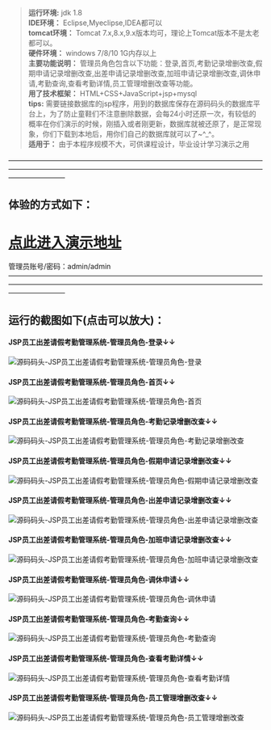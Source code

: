 >  **运行环境:** jdk 1.8  
>  **IDE环境：** Eclipse,Myeclipse,IDEA都可以  
>  **tomcat环境：** Tomcat 7.x,8.x,9.x版本均可，理论上Tomcat版本不是太老都可以。  
>  **硬件环境：** windows 7/8/10 1G内存以上  
>  **主要功能说明：** 管理员角色包含以下功能：登录,首页,考勤记录增删改查,假期申请记录增删改查,出差申请记录增删改查,加班申请记录增删改查,调休申请,考勤查询,查看考勤详情,员工管理增删改查等功能。  
>  **用了技术框架：** HTML+CSS+JavaScript+jsp+mysql  
>  **tips:** 需要链接数据库的jsp程序，用到的数据库保存在源码码头的数据库平台上，为了防止童鞋们不注意删除数据，会每24小时还原一次，有较低的概率在你们演示的时候，刚插入或者刚更新，数据库就被还原了，是正常现象，你们下载到本地后，用你们自己的数据库就可以了~^_^。  
>  **适用于：** 由于本程序规模不大，可供课程设计，毕业设计学习演示之用  
  

————————————————————————————————————————————————————————————————————————————————
## 体验的方式如下：
# <a  rel="nofollow"  href="http://www.csbishe.cn:15000/jsp_kaoqin"><u>点此进入演示地址</u></a>
管理员账号/密码：admin/admin  
————————————————————————————————————————————————————————————————————————————————
## 运行的截图如下(点击可以放大)：
#### JSP员工出差请假考勤管理系统-管理员角色-登录↓↓
![源码码头-JSP员工出差请假考勤管理系统-管理员角色-登录](http://images.icodedock.com/JAVA/JAVAEE/JSP%E5%91%98%E5%B7%A5%E5%87%BA%E5%B7%AE%E8%AF%B7%E5%81%87%E8%80%83%E5%8B%A4%E7%AE%A1%E7%90%86%E7%B3%BB%E7%BB%9F/%E7%AE%A1%E7%90%86%E5%91%98%E8%A7%92%E8%89%B2/%E7%99%BB%E5%BD%95.png?imageView2/0/format/jpg/interlace/1/q/100|watermark/1/image/aHR0cDovL2ltYWdlcy5pY29kZWRvY2suY29tL21hcmsucG5n/dissolve/80/gravity/SouthEast/dx/10/dy/10|imageslim)
#### JSP员工出差请假考勤管理系统-管理员角色-首页↓↓
![源码码头-JSP员工出差请假考勤管理系统-管理员角色-首页](http://images.icodedock.com/JAVA/JAVAEE/JSP%E5%91%98%E5%B7%A5%E5%87%BA%E5%B7%AE%E8%AF%B7%E5%81%87%E8%80%83%E5%8B%A4%E7%AE%A1%E7%90%86%E7%B3%BB%E7%BB%9F/%E7%AE%A1%E7%90%86%E5%91%98%E8%A7%92%E8%89%B2/%E9%A6%96%E9%A1%B5.png?imageView2/0/format/jpg/interlace/1/q/100|watermark/1/image/aHR0cDovL2ltYWdlcy5pY29kZWRvY2suY29tL21hcmsucG5n/dissolve/80/gravity/SouthEast/dx/10/dy/10|imageslim)
#### JSP员工出差请假考勤管理系统-管理员角色-考勤记录增删改查↓↓
![源码码头-JSP员工出差请假考勤管理系统-管理员角色-考勤记录增删改查](http://images.icodedock.com/JAVA/JAVAEE/JSP%E5%91%98%E5%B7%A5%E5%87%BA%E5%B7%AE%E8%AF%B7%E5%81%87%E8%80%83%E5%8B%A4%E7%AE%A1%E7%90%86%E7%B3%BB%E7%BB%9F/%E7%AE%A1%E7%90%86%E5%91%98%E8%A7%92%E8%89%B2/%E8%80%83%E5%8B%A4%E8%AE%B0%E5%BD%95%E5%A2%9E%E5%88%A0%E6%94%B9%E6%9F%A5.png?imageView2/0/format/jpg/interlace/1/q/100|watermark/1/image/aHR0cDovL2ltYWdlcy5pY29kZWRvY2suY29tL21hcmsucG5n/dissolve/80/gravity/SouthEast/dx/10/dy/10|imageslim)
#### JSP员工出差请假考勤管理系统-管理员角色-假期申请记录增删改查↓↓
![源码码头-JSP员工出差请假考勤管理系统-管理员角色-假期申请记录增删改查](http://images.icodedock.com/JAVA/JAVAEE/JSP%E5%91%98%E5%B7%A5%E5%87%BA%E5%B7%AE%E8%AF%B7%E5%81%87%E8%80%83%E5%8B%A4%E7%AE%A1%E7%90%86%E7%B3%BB%E7%BB%9F/%E7%AE%A1%E7%90%86%E5%91%98%E8%A7%92%E8%89%B2/%E5%81%87%E6%9C%9F%E7%94%B3%E8%AF%B7%E8%AE%B0%E5%BD%95%E5%A2%9E%E5%88%A0%E6%94%B9%E6%9F%A5.png?imageView2/0/format/jpg/interlace/1/q/100|watermark/1/image/aHR0cDovL2ltYWdlcy5pY29kZWRvY2suY29tL21hcmsucG5n/dissolve/80/gravity/SouthEast/dx/10/dy/10|imageslim)
#### JSP员工出差请假考勤管理系统-管理员角色-出差申请记录增删改查↓↓
![源码码头-JSP员工出差请假考勤管理系统-管理员角色-出差申请记录增删改查](http://images.icodedock.com/JAVA/JAVAEE/JSP%E5%91%98%E5%B7%A5%E5%87%BA%E5%B7%AE%E8%AF%B7%E5%81%87%E8%80%83%E5%8B%A4%E7%AE%A1%E7%90%86%E7%B3%BB%E7%BB%9F/%E7%AE%A1%E7%90%86%E5%91%98%E8%A7%92%E8%89%B2/%E5%87%BA%E5%B7%AE%E7%94%B3%E8%AF%B7%E8%AE%B0%E5%BD%95%E5%A2%9E%E5%88%A0%E6%94%B9%E6%9F%A5.png?imageView2/0/format/jpg/interlace/1/q/100|watermark/1/image/aHR0cDovL2ltYWdlcy5pY29kZWRvY2suY29tL21hcmsucG5n/dissolve/80/gravity/SouthEast/dx/10/dy/10|imageslim)
#### JSP员工出差请假考勤管理系统-管理员角色-加班申请记录增删改查↓↓
![源码码头-JSP员工出差请假考勤管理系统-管理员角色-加班申请记录增删改查](http://images.icodedock.com/JAVA/JAVAEE/JSP%E5%91%98%E5%B7%A5%E5%87%BA%E5%B7%AE%E8%AF%B7%E5%81%87%E8%80%83%E5%8B%A4%E7%AE%A1%E7%90%86%E7%B3%BB%E7%BB%9F/%E7%AE%A1%E7%90%86%E5%91%98%E8%A7%92%E8%89%B2/%E5%8A%A0%E7%8F%AD%E7%94%B3%E8%AF%B7%E8%AE%B0%E5%BD%95%E5%A2%9E%E5%88%A0%E6%94%B9%E6%9F%A5.png?imageView2/0/format/jpg/interlace/1/q/100|watermark/1/image/aHR0cDovL2ltYWdlcy5pY29kZWRvY2suY29tL21hcmsucG5n/dissolve/80/gravity/SouthEast/dx/10/dy/10|imageslim)
#### JSP员工出差请假考勤管理系统-管理员角色-调休申请↓↓
![源码码头-JSP员工出差请假考勤管理系统-管理员角色-调休申请](http://images.icodedock.com/JAVA/JAVAEE/JSP%E5%91%98%E5%B7%A5%E5%87%BA%E5%B7%AE%E8%AF%B7%E5%81%87%E8%80%83%E5%8B%A4%E7%AE%A1%E7%90%86%E7%B3%BB%E7%BB%9F/%E7%AE%A1%E7%90%86%E5%91%98%E8%A7%92%E8%89%B2/%E8%B0%83%E4%BC%91%E7%94%B3%E8%AF%B7.png?imageView2/0/format/jpg/interlace/1/q/100|watermark/1/image/aHR0cDovL2ltYWdlcy5pY29kZWRvY2suY29tL21hcmsucG5n/dissolve/80/gravity/SouthEast/dx/10/dy/10|imageslim)
#### JSP员工出差请假考勤管理系统-管理员角色-考勤查询↓↓
![源码码头-JSP员工出差请假考勤管理系统-管理员角色-考勤查询](http://images.icodedock.com/JAVA/JAVAEE/JSP%E5%91%98%E5%B7%A5%E5%87%BA%E5%B7%AE%E8%AF%B7%E5%81%87%E8%80%83%E5%8B%A4%E7%AE%A1%E7%90%86%E7%B3%BB%E7%BB%9F/%E7%AE%A1%E7%90%86%E5%91%98%E8%A7%92%E8%89%B2/%E8%80%83%E5%8B%A4%E6%9F%A5%E8%AF%A2.png?imageView2/0/format/jpg/interlace/1/q/100|watermark/1/image/aHR0cDovL2ltYWdlcy5pY29kZWRvY2suY29tL21hcmsucG5n/dissolve/80/gravity/SouthEast/dx/10/dy/10|imageslim)
#### JSP员工出差请假考勤管理系统-管理员角色-查看考勤详情↓↓
![源码码头-JSP员工出差请假考勤管理系统-管理员角色-查看考勤详情](http://images.icodedock.com/JAVA/JAVAEE/JSP%E5%91%98%E5%B7%A5%E5%87%BA%E5%B7%AE%E8%AF%B7%E5%81%87%E8%80%83%E5%8B%A4%E7%AE%A1%E7%90%86%E7%B3%BB%E7%BB%9F/%E7%AE%A1%E7%90%86%E5%91%98%E8%A7%92%E8%89%B2/%E6%9F%A5%E7%9C%8B%E8%80%83%E5%8B%A4%E8%AF%A6%E6%83%85.png?imageView2/0/format/jpg/interlace/1/q/100|watermark/1/image/aHR0cDovL2ltYWdlcy5pY29kZWRvY2suY29tL21hcmsucG5n/dissolve/80/gravity/SouthEast/dx/10/dy/10|imageslim)
#### JSP员工出差请假考勤管理系统-管理员角色-员工管理增删改查↓↓
![源码码头-JSP员工出差请假考勤管理系统-管理员角色-员工管理增删改查](http://images.icodedock.com/JAVA/JAVAEE/JSP%E5%91%98%E5%B7%A5%E5%87%BA%E5%B7%AE%E8%AF%B7%E5%81%87%E8%80%83%E5%8B%A4%E7%AE%A1%E7%90%86%E7%B3%BB%E7%BB%9F/%E7%AE%A1%E7%90%86%E5%91%98%E8%A7%92%E8%89%B2/%E5%91%98%E5%B7%A5%E7%AE%A1%E7%90%86%E5%A2%9E%E5%88%A0%E6%94%B9%E6%9F%A5.png?imageView2/0/format/jpg/interlace/1/q/100|watermark/1/image/aHR0cDovL2ltYWdlcy5pY29kZWRvY2suY29tL21hcmsucG5n/dissolve/80/gravity/SouthEast/dx/10/dy/10|imageslim)

<p style="display:none"  >本源码关键字：员工出差 考勤管理系统 请假管理 出差管理 企业管理 人事管理 公司 调休管理 加班管理 申请加班</p>
